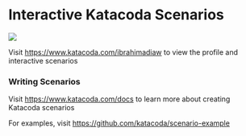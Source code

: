 # Interactive Katacoda Scenarios

[![](http://shields.katacoda.com/katacoda/ibrahimadiaw/count.svg)](https://www.katacoda.com/ibrahimadiaw "Get your profile on Katacoda.com")

Visit https://www.katacoda.com/ibrahimadiaw to view the profile and interactive scenarios

### Writing Scenarios
Visit https://www.katacoda.com/docs to learn more about creating Katacoda scenarios

For examples, visit https://github.com/katacoda/scenario-example
